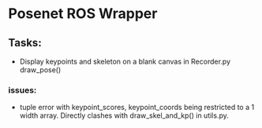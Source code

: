 # Posenet ROS Wrapper
## Tasks:
* Display keypoints and skeleton on a blank canvas in Recorder.py draw_pose()
### issues:
* tuple error with keypoint_scores, keypoint_coords being restricted to a 1 width array. Directly clashes with draw_skel_and_kp() in utils.py.

